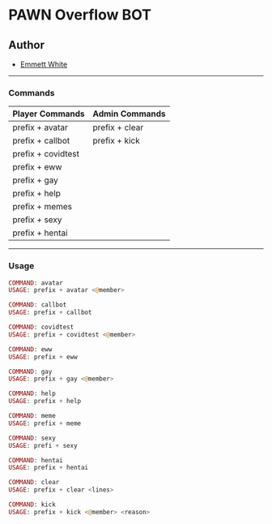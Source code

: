 # PAWN Overflow BOT
## Author
- [Emmett White](https://github.com/emmett-white)

---
### Commands

| Player Commands | Admin Commands |
|--|--|
| prefix + avatar | prefix + clear |
| prefix + callbot | prefix + kick |
| prefix + covidtest
| prefix + eww
| prefix + gay
| prefix + help
| prefix + memes
| prefix + sexy
| prefix + hentai

---
### Usage
```php
COMMAND: avatar
USAGE: prefix + avatar <@member>

COMMAND: callbot
USAGE: prefix + callbot

COMMAND: covidtest
USAGE: prefix + covidtest <@member>

COMMAND: eww
USAGE: prefix + eww

COMMAND: gay
USAGE: prefix + gay <@member>

COMMAND: help
USAGE: prefix + help

COMMAND: meme
USAGE: prefix + meme

COMMAND: sexy
USAGE: prefi + sexy

COMMAND: hentai
USAGE: prefix + hentai

COMMAND: clear
USAGE: prefix + clear <lines>

COMMAND: kick
USAGE: prefix + kick <@member> <reason>
```